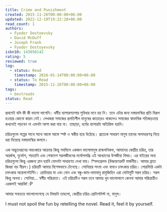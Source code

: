 ```yaml
---
title: Crime and Punishment
created: 2015-11-26T00:00:00+06:00
updated: 2022-12-19T19:22:20+06:00
read_count: 1
authors:
  - Fyodor Dostoevsky
  - David McDuff
  - Joseph Frank
  - Fyodor Dostoyevsky
isbn10: 143058142
rating: 5
reviewed: true
log:
  - status: Read
    timestamp: 2016-01-14T00:00:00+06:00
  - status: To Read
    timestamp: 2015-11-26T00:00:00+06:00
tags:
  - bestreads
status: Read
---
```

প্রথমেই বলি কী কী ভালো লাগেনি। ধর্মীয় ব্যাপারস্যাপার সুবিধার মনে হয় নি। তবে এটার জন্য দস্তয়ভস্কির প্রতি বিরূপ হওয়ার কোনো কারন নেই। লেখকরা সমাজের প্রগতিশীল মানুষের কাতারেও থাকলেও সমাজের স্বাভাবিক গতিজড়তায় কখনোই পড়বেন না এমনটা আশা করা যায় না। তাছাড়া, ধর্মের ব্যাপারটা অতিরিক্ত হয়নি।  
  
চরিত্রগুলো গল্পের সাথে সাথে আস্তে আস্তে স্পষ্ট ও স্বকীয় হয়ে উঠেছে। প্রত্যেক সাধারণ মানুষ তাদের অসাধারণত্ব নিয়ে ধরা দিয়েছে দস্তয়ভস্কির কলমে।  
  
এক অদ্ভুতধরনের অহংকারে আক্রান্ত কিন্তু সবমিলে একজন ভালোমানুষ রাস্কলনিকভ, আমাদের কেন্দ্রীয় চরিত্র, তার অন্তর্দ্বন্দ্ব, দুর্ভোগ, শয়তানি এবং শেষমেশ সরলজীবনের মর্মোপলব্ধি এই আখ্যানের উপজীব্য বিষয়। এর বাইরের অন্য চরিত্রগুলো কিন্তু এরজন্য ম্লান হয়নি যেমনটা সাধারণত দেখা যায়। স্ভিদগ্রেলভ (উচ্চারণত্রুটি মার্জনীয়। আমার ব্রাত্য জিহ্বা বড় নীরস।) চরিত্রটি আমায় বিশেষভাবে টেনেছে। সোনিয়ার সৎমা এবং বাবাও চমৎকার চরিত্র। পোরফিরি একটা চমৎকার অয়েলপেইন্টিং। রোডিয়ার মা এবং বোন এবং বন্ধু-কাম-দাদাবাবু রামুজিহিন এরা মোটামুটি সরল চরিত্র। সরল কিন্তু অনন্য। সোনিয়া… স্বর্গীয় পরিত্রাতা। এই চরিত্রটিও সরল তবে আমার খুব ভালোলাগে কেননা আমার পরিত্রাত্রীও এরকমই আরকি! :P  
  
আমার সবচেয়ে ভালোলেগেছে যে বিষয়টা তাহলো, কেন্দ্রীয় চরিত্র প্রোটাগনিস্ট না, মানুষ।  
  
I must not spoil the fun by retelling the novel. Read it, feel it by yourself.

